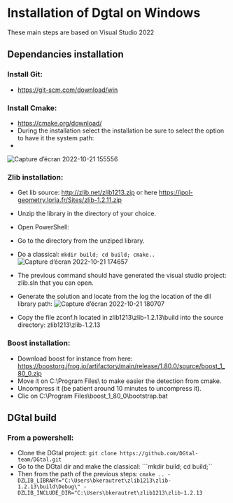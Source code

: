 # Installation of Dgtal on Windows
These main steps are based on Visual Studio 2022

## Dependancies installation

### Install Git:
  - https://git-scm.com/download/win
  
### Install Cmake:
  - https://cmake.org/download/
  - During the installation select the installation be sure to select the option to have it the system path:
  - 
![Capture d’écran 2022-10-21 155556](https://user-images.githubusercontent.com/772865/197239144-99bbe38d-8648-41b1-81be-e6c5387b65ee.png)

### Zlib installation:
  -  Get lib source: http://zlib.net/zlib1213.zip or here https://ipol-geometry.loria.fr/Sites/zlib-1.2.11.zip
  -  Unzip the library in the directory of your choice.
  -  Open PowerShell:
  -  Go to the directory from the unziped library.
  -  Do a classical: 
    ``mkdir build; cd build; cmake..``
   ![Capture d’écran 2022-10-21 174657](https://user-images.githubusercontent.com/772865/197238765-2315e467-0c02-4a0e-941b-899e5c5b6c95.png)
  
  - The previous command should have generated the visual studio project: zlib.sln that you can open.
  - Generate the solution and locate from the log the location of the dll library path: 
![Capture d’écran 2022-10-21 180707](https://user-images.githubusercontent.com/772865/197240541-25a4bf0a-288a-4051-95cb-5e581adf2caf.png)


  - Copy the file zconf.h located in zlib1213\zlib-1.2.13\build into the source directory: zlib1213\zlib-1.2.13 

### Boost installation:
  - Download boost for instance from here: https://boostorg.jfrog.io/artifactory/main/release/1.80.0/source/boost_1_80_0.zip
  - Move it on C:\Program Files\ to make easier the detection from cmake.
  - Uncompress it (be patient around 10 minutes to uncompress it).
  - Clic on C:\Program Files\boost_1_80_0\bootstrap.bat
  
## DGtal build

### From a powershell:
  - Clone the DGtal project:
     ``git clone https://github.com/DGtal-team/DGtal.git``
  - Go to the DGtal dir and make the classical: ```mkdir build; cd build;``
  - Then from the path of the previous steps:
   ``cmake .. -DZLIB_LIBRARY="C:\Users\bkerautret\zlib1213\zlib-1.2.13\build\Debug\" -DZLIB_INCLUDE_DIR="C:\Users\bkerautret\zlib1213\zlib-1.2.13``   

